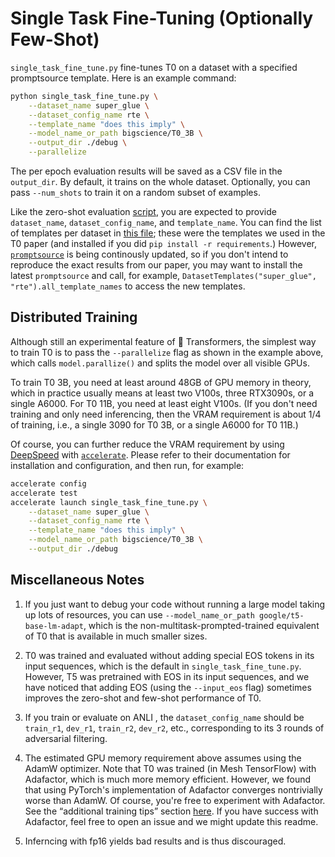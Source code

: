 # Single Task Fine-Tuning (Optionally Few-Shot)
`single_task_fine_tune.py` fine-tunes T0 on a dataset with a specified promptsource template. Here is an example command:
```bash
python single_task_fine_tune.py \
    --dataset_name super_glue \
    --dataset_config_name rte \
    --template_name "does this imply" \
    --model_name_or_path bigscience/T0_3B \
    --output_dir ./debug \
    --parallelize
```

The per epoch evaluation results will be saved as a CSV file in the `output_dir`. By default, it trains on the whole dataset. Optionally, you can pass `--num_shots` to train it on a random subset of examples.

Like the zero-shot evaluation [script](../evaluation/run_eval.py), you are expected to provide `dataset_name`, `dataset_config_name`, and `template_name`. You can find the list of templates per dataset in [this file](../evaluation/template_list.py); these were the templates we used in the T0 paper (and installed if you did `pip install -r requirements`.) However, [`promptsource`](https://github.com/bigscience-workshop/promptsource) is being continously updated, so if you don't intend to reproduce the exact results from our paper, you may want to install the latest `promptsource` and call, for example, `DatasetTemplates("super_glue", "rte").all_template_names` to access the new templates.


## Distributed Training

Although still an experimental feature of 🤗 Transformers, the simplest way to train T0 is to pass the `--parallelize` flag as shown in the example above, which calls `model.parallize()` and splits the model over all visible GPUs.

To train T0 3B, you need at least around 48GB of GPU memory in theory, which in practice usually means at least two V100s, three RTX3090s, or a single A6000. For T0 11B, you need at least eight V100s. (If you don't need training and only need inferencing, then the VRAM requirement is about 1/4 of training, i.e., a single 3090 for T0 3B, or a single A6000 for T0 11B.)

Of course, you can further reduce the VRAM requirement by using [DeepSpeed](https://huggingface.co/docs/transformers/main_classes/deepspeed) with [`accelerate`](https://github.com/huggingface/accelerate). Please refer to their documentation for installation and configuration, and then run, for example:
```bash
accelerate config
accelerate test
accelerate launch single_task_fine_tune.py \
    --dataset_name super_glue \
    --dataset_config_name rte \
    --template_name "does this imply" \
    --model_name_or_path bigscience/T0_3B \
    --output_dir ./debug
```

## Miscellaneous Notes

1. If you just want to debug your code without running a large model taking up lots of resources, you can use `--model_name_or_path google/t5-base-lm-adapt`, which is the non-multitask-prompted-trained equivalent of T0 that is available in much smaller sizes.

2. T0 was trained and evaluated without adding special EOS tokens in its input sequences, which is the default in `single_task_fine_tune.py`. However, T5 was pretrained with EOS in its input sequences, and we have noticed that adding EOS (using the `--input_eos` flag) sometimes improves the zero-shot and few-shot performance of T0.

3. If you train or evaluate on ANLI , the `dataset_config_name` should be `train_r1`, `dev_r1`, `train_r2`,  `dev_r2`, etc., corresponding to its 3 rounds of adversarial filtering.

4. The estimated GPU memory requirement above assumes using the AdamW optimizer. Note that T0 was trained (in Mesh TensorFlow) with Adafactor, which is much more memory efficient. However, we found that using PyTorch's implementation of Adafactor converges nontrivially worse than AdamW. Of course, you're free to experiment with Adafactor. See the “additional training tips” section [here](https://huggingface.co/docs/transformers/master/en/model_doc/t5#training). If you have success with Adafactor, feel free to open an issue and we might update this readme.

5. Inferncing with fp16 yields bad results and is thus discouraged.
